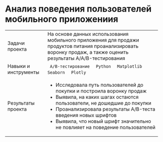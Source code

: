 # Анализ поведения пользователей мобильного приложениия  
<table>
    <tr>
        <td>Задачи проекта</td>
        <td>На основе данных использования мобильного приложения для продажи продуктов питания проанализировать воронку продаж, а также оценить результаты A/A/B-тестирования</td>
    </tr>
    <tr>
        <td>Навыки и инструменты</td>
        <td> 
          <code> A/B-тестирование </code>
          <code> Python </code>
          <code> Matplotlib </code>
          <code> Seaborn </code>
          <code> Plotly </code>     
        </td>
    </tr>
    <tr>
        <td>Результаты проекта</td>
        <td> 
          <ul>
            <li>Исследовала путь пользователей до покупки и построила воронку продаж</li>
            <li>Выявила, на каких шагах остаются пользователи, не дошедшие до покупки</li>
            <li>Проанализировала результаты A/B-теста введения новых шрифтов</li>
            <li>Выявила, что новый шрифт значительно не повлияет на поведение пользователей</li>
          </ul>
        </td>
    </tr>
</table>
